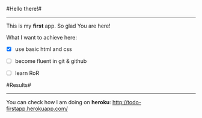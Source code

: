 
#Hello there!#
___

This is my **first** app. So glad You are here!

What I want to achieve here:

- [x] use basic html and css
- [ ] become fluent in git & github
- [ ] learn RoR


#Results#
___

You can check how I am doing on **heroku**: http://todo-firstapp.herokuapp.com/

